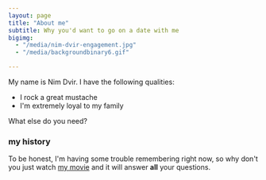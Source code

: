 ```yaml
---
layout: page
title: "About me"
subtitle: Why you'd want to go on a date with me
bigimg:
  - "/media/nim-dvir-engagement.jpg"
  - "/media/backgroundbinary6.gif"

---
```


My name is Nim Dvir. 
I have the following qualities:

- I rock a great mustache
- I'm extremely loyal to my family

What else do you need?

### my history

To be honest, I'm having some trouble remembering right now, so why don't you just watch [my movie](http://en.wikipedia.org/wiki/The_Princess_Bride_%28film%29) and it will answer **all** your questions.
